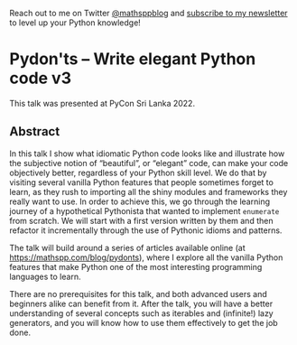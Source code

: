 Reach out to me on Twitter [@mathsppblog](https://twitter.com/mathsppblog)
and [subscribe to my newsletter](https://mathspp.com/subscribe) to level up your Python knowledge!

# Pydon'ts – Write elegant Python code v3

This talk was presented at PyCon Sri Lanka 2022.


## Abstract

In this talk I show what idiomatic Python code looks like and illustrate how the subjective notion of “beautiful”, or “elegant” code, can make your code objectively better, regardless of your Python skill level.
We do that by visiting several vanilla Python features that people sometimes forget to learn, as they rush to importing all the shiny modules and frameworks they really want to use. In order to achieve this, we go through the learning journey of a hypothetical Pythonista that wanted to implement `enumerate` from scratch. We will start with a first version written by them and then refactor it incrementally through the use of Pythonic idioms and patterns.

The talk will build around a series of articles available online (at https://mathspp.com/blog/pydonts), where I explore all the vanilla Python features that make Python one of the most interesting programming languages to learn.

There are no prerequisites for this talk, and both advanced users and beginners alike can benefit from it.
After the talk, you will have a better understanding of several concepts such as iterables and (infinite!) lazy generators, and you will know how to use them effectively to get the job done.


[twitter]: https://twitter.com/mathsppblog
